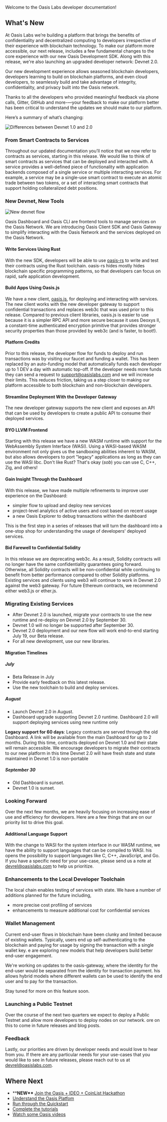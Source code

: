 Welcome to the Oasis Labs developer documentation!

## What's New

At Oasis Labs we’re building a platform that brings the benefits of confidentiality and decentralized computing to developers irrespective of their experience with blockchain technology.
To make our platform more accessible, our next release, includes a few fundamental changes to the core experience with our new Oasis Development SDK.
Along with this release, we're also launching an upgraded developer network: Devnet 2.0.

Our new development experience allows seasoned blockchain developers, developers learning to build on blockchain platforms, and even cloud developers, to seamlessly build and take advantage of integrity, confidentiality, and privacy built into the Oasis network.

Thanks to all the developers who provided meaningful feedback via phone calls, Gitter, GitHub and more-––your feedback to make our platform better has been critical to understand the updates we should make to our platform.

Here’s a summary of what’s changing:

![Differences between Devnet 1.0 and 2.0](/whats_new/devnet_diff.png)

### From Smart Contracts to Services

Throughout our updated documentation you’ll notice that we now refer to contracts as services, starting in this release.
We would like to think of smart contracts as services that can be deployed and interacted with.
A service provides a well-defined piece of functionality with application backends composed of a single service or multiple interacting services.
For example, a service may be a single-use smart contract to execute an atomic trade between two tokens, or a set of interacting smart contracts that support holding collateralized debt positions.

### New Devnet, New Tools

![New devnet flow](/whats_new/system_diagram.png)

Oasis Dashboard and Oasis CLI are frontend tools to manage services on the Oasis Network.
We are introducing Oasis Client SDK and Oasis Gateway to simplify interacting with the Oasis Network and the services deployed on the Oasis Network.

#### Write Services Using Rust

With the new SDK, developers will be able to use [oasis-rs](https://github.com/oasislabs/oasis-rs) to write and test their contracts using the Rust toolchain.
oasis-rs hides mostly hides blockchain specific programming patterns, so that developers can focus on rapid, safe application development.

#### Build Apps Using Oasis.js

We have a new client, [oasis.js](https://github.com/oasislabs/oasis.js), for deploying and interacting with services.
The new client works with the new developer gateway to support confidential transactions and replaces web3c that was used prior to this release.
Compared to previous client libraries, oasis.js is easier to use because it is a simpler RPC API and more secure because it uses Deoxys II, a constant-time authenticated encryption primitive that provides stronger security properties than those provided by web3c (and is faster, to boot!).

#### Platform Credits

Prior to this release, the developer flow for funds to deploy and run transactions was by visiting our faucet and funding a wallet.
This has been replaced by an auto-funding model that automatically funds each developer up to 1 DEV a day with automatic top-off.
If the developer needs more funds they can send a request to support@oasislabs.com and we will increase their limits.
This reduces friction, taking us a step closer to making our platform accessible to both blockchain and non-blockchain developers.

#### Streamline Deployment With the Developer Gateway

The new developer gateway supports the new client and exposes an API that can be used by developers to create a public API to consume their deployed services.

#### BYO LLVM Frontend

Starting with this release we have a new WASM runtime with support for the WebAssembly System Interface (WASI).
Using a WASI-based WASM environment not only gives us the sandboxing abilities inherent to WASM, but also allows developers to port "legacy" applications as long as they can use the WASI libc.
Don't like Rust? That's okay (*sob*) you can use C, C++, Zig, and others!

#### Gain Insight Through the Dashboard

With this release, we have made multiple refinements to improve user experience on the Dashboard:

* simpler flow to upload and deploy new services
* project-level analytics of active users and cost based on recent usage
* a new Oasis Explorer to debug transactions within the dashboard

This is the first step in a series of releases that will turn the dashboard into a one-stop shop for understanding the usage of developers' deployed services.

#### Bid Farewell to Confidential Solidity

In this release we are deprecating web3c.
As a result, Solidity contracts will no longer have the same confidentiality guarantees going forward.
Otherwise, all Solidity contracts will be non-confidential while continuing to benefit from better performance compared to other Solidity platforms.
Existing services and clients using web3 will continue to work in Devnet 2.0 against the web3 gateway.
For future Ethereum contracts, we recommend either web3.js or ether.js.

### Migrating Existing Services

* After Devnet 2.0 is launched, migrate your contracts to use the new runtime and re-deploy on Devnet 2.0 by September 30.
* Devnet 1.0 will no longer be supported after September 30.
* Devnet 2.0 deployment and our new flow will work end-to-end starting July 19, our Beta release.
* For all new development, use our new libraries.

#### Migration Timelines

##### July

* Beta Release in July
* Provide early feedback on this latest release.
* Use the new toolchain to build and deploy services.

##### August

* Launch Devnet 2.0 in August.
* Dashboard upgrade supporting Devnet 2.0 runtime. Dashboard 2.0 will support deploying services using new runtime only

**Legacy support for 60 days**:
Legacy contracts are served through the old Dashboard. A link will be available from the main Dashboard for up to 2 months.
During this time, contracts deployed on Devnet 1.0 and their state will remain accessible.
We encourage developers to migrate their contracts to our new platform in this time
Devnet 2.0 will have fresh state and state maintained in Devnet 1.0 is non-portable


##### September 30

* Old Dashboard is sunset.
* Devnet 1.0 is sunset.

### Looking Forward

Over the next few months, we are heavily focusing on increasing ease of use and efficiency for developers.
Here are a few things that are on our priority list to drive this goal.

#### Additional Language Support

With the change to WASI for the system interface in our WASM runtime, we have the ability to support languages that can be compiled to WASI.
his opens the possibility to support languages like C, C++, JavaScript, and Go.
If you have a specific need for your use-case, please send us a note at devrel@oasislabs.com to help us prioritize.

### Enhancements to the Local Developer Toolchain

The local chain enables testing of services with state. We have a number of additions planned for the future including,

* more precise cost profiling of services
* enhancements to measure additional cost for confidential services

### Wallet Management

Current end-user flows in blockchain have been clunky and limited because of existing wallets. Typically, users end up self-authenticating to the blockchain and paying for usage by signing the transaction with a single wallet key.
e are exploring new models that help developers build better end-user engagement.

We're working on updates to the oasis-gateway, where the identity for the end-user would be separated from the identity for transaction payment.
his allows hybrid models where different wallets can be used to identify the end user and to pay for the transaction.

Stay tuned for more on this feature soon.

### Launching a Public Testnet

Over the course of the next two quarters we expect to deploy a Public Testnet and allow more developers to deploy nodes on our network.
ore on this to come in future releases and blog posts.

### Feedback
Lastly, our priorities are driven by developer needs and would love to hear from you.
If there are any particular needs for your use-cases that you would like to see in future releases, please reach out to us at devrel@oasislabs.com.

## Where Next

* ****NEW\*\*** [Join the Oasis + IDEO + CoinList Hackathon](https://coinlist.co/build/ideo)
* [Understand the Oasis Platfom](/overview)
* [Run through the Quickstart](/quickstart)
* [Complete the tutorials](/tutorials/ballot)
* [Watch some Oasis videos](https://www.youtube.com/channel/UC35UFPcZ2F1wjPxhPrSsESQ)

